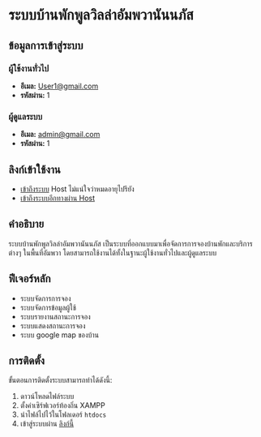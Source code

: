 # ระบบบ้านพักพูลวิลล่าอัมพวานันนภัส

## ข้อมูลการเข้าสู่ระบบ

### ผู้ใช้งานทั่วไป
- **อีเมล:** User1@gmail.com
- **รหัสผ่าน:** 1

### ผู้ดูแลระบบ
- **อีเมล:** admin@gmail.com
- **รหัสผ่าน:** 1

## ลิงก์เข้าใช้งาน
- [เข้าถึงระบบ](http://localhost/webPovila)
  Host ไม่แน่ใจว่าหมดอายุไปรึยัง
- [เข้าถึงระบบอีกทางผ่าน Host](https://poolvila.nnmg.shop/)

## คำอธิบาย
ระบบบ้านพักพูลวิลล่าอัมพวานันนภัส เป็นระบบที่ออกแบบมาเพื่อจัดการการจองบ้านพักและบริการต่างๆ ในพื้นที่อัมพวา โดยสามารถใช้งานได้ทั้งในฐานะผู้ใช้งานทั่วไปและผู้ดูแลระบบ

## ฟีเจอร์หลัก
- ระบบจัดการการจอง
- ระบบจัดการข้อมูลผู้ใช้
- ระบบรายงานสถานะการจอง
- ระบบแสดงสถานะการจอง
- ระบบ google map ของบ้าน

## การติดตั้ง
ขั้นตอนการติดตั้งระบบสามารถทำได้ดังนี้:
1. ดาวน์โหลดไฟล์ระบบ
2. ตั้งค่าเซิร์ฟเวอร์ท้องถิ่น XAMPP
3. นำไฟล์ไปไว้ในโฟลเดอร์ `htdocs`
4. เข้าสู่ระบบผ่าน [ลิงก์นี้](http://localhost/webPovila)


